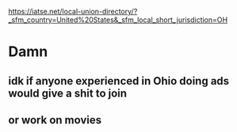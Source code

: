 https://iatse.net/local-union-directory/?_sfm_country=United%20States&_sfm_local_short_jurisdiction=OH
# Damn
## idk if anyone experienced in Ohio doing ads would give a shit to join
## or work on movies
